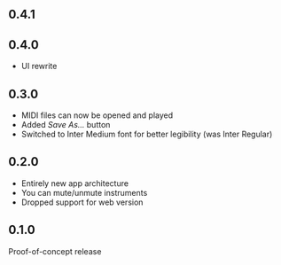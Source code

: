 ## 0.4.1

## 0.4.0

- UI rewrite

## 0.3.0

- MIDI files can now be opened and played
- Added _Save As..._ button
- Switched to Inter Medium font for better legibility (was Inter Regular)

## 0.2.0

- Entirely new app architecture
- You can mute/unmute instruments
- Dropped support for web version

## 0.1.0

Proof-of-concept release
